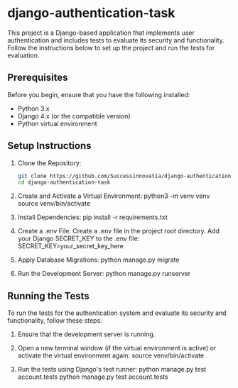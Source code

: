 # django-authentication-task

This project is a Django-based application that implements user authentication and includes tests to evaluate its security and functionality. Follow the instructions below to set up the project and run the tests for evaluation.

## Prerequisites

Before you begin, ensure that you have the following installed:

- Python 3.x
- Django 4.x (or the compatible version)
- Python virtual environment 

## Setup Instructions

1. Clone the Repository:

   ```bash
   git clone https://github.com/Successinnovatia/django-authentication-task.git
   cd django-authentication-task
2. Create and Activate a Virtual Environment:
   python3 -m venv venv
   source venv/bin/activate
3. Install Dependencies:
   pip install -r requirements.txt
4. Create a .env File:
   Create a .env file in the project root directory.
   Add your Django SECRET_KEY to the .env file:
   SECRET_KEY=your_secret_key_here
5. Apply Database Migrations:
   python manage.py migrate
6. Run the Development Server:
   python manage.py runserver

## Running the Tests
To run the tests for the authentication system and evaluate its security and functionality, follow these steps:

1. Ensure that the development server is running.

2. Open a new terminal window (if the virtual environment is active) or activate the virtual environment again:
   source venv/bin/activate
3. Run the tests using Django's test runner:
   python manage.py test account.tests
   python manage.py test account.tests
